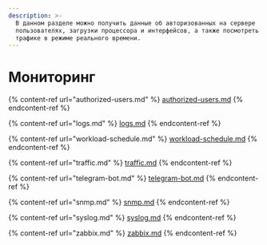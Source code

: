 ```yaml
---
description: >-
  В данном разделе можно получить данные об авторизованных на сервере
  пользователях, загрузки процессора и интерфейсов, а также посмотреть данные о
  трафике в режиме реального времени.
---
```


# Мониторинг

{% content-ref url="authorized-users.md" %}
[authorized-users.md](authorized-users.md)
{% endcontent-ref %}

{% content-ref url="logs.md" %}
[logs.md](logs.md)
{% endcontent-ref %}

{% content-ref url="workload-schedule.md" %}
[workload-schedule.md](workload-schedule.md)
{% endcontent-ref %}

{% content-ref url="traffic.md" %}
[traffic.md](traffic.md)
{% endcontent-ref %}

{% content-ref url="telegram-bot.md" %}
[telegram-bot.md](telegram-bot.md)
{% endcontent-ref %}

{% content-ref url="snmp.md" %}
[snmp.md](snmp.md)
{% endcontent-ref %}

{% content-ref url="syslog.md" %}
[syslog.md](syslog.md)
{% endcontent-ref %}

{% content-ref url="zabbix.md" %}
[zabbix.md](zabbix.md)
{% endcontent-ref %}